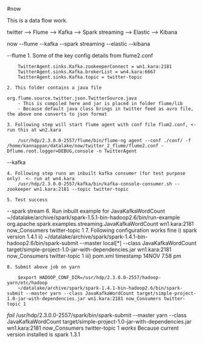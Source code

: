 #now

This is a data flow work.

twitter --> Flume --> Kafka --> Spark streaming --> Elastic --> Kibana

now
	--flume
	--kafka
	--spark streaming
	--elastic
	--kibana



--flume
	1. Some of the key config details from flume2.conf

		TwitterAgent.sinks.Kafka.zookeeperConnect = wn1.kara:2181
		TwitterAgent.sinks.Kafka.brokerList = wn4.kara:6667
		TwitterAgent.sinks.Kafka.topic = twitter-topic

	2. This folder contains a java file 

	org.flume.source.twitter.json.TwitterSource.java  
		- This is compiled here and jar is placed in folder flume/lib
		- Because default java class brings in twitter feed as avro file, the above one converts to json format

	3. Following step will start flume agent with conf file flum2.conf, <- run this at wn2.kara
	
		/usr/hdp/2.3.0.0-2557/flume/bin/flume-ng agent --conf ./conf/ -f /home/kannappan/datalake/now/twitter_2_flume/flume2.conf -Dflume.root.logger=DEBUG,console -n TwitterAgent
	

	
--kafka
	
	4. Following step runs an inbuilt kafka consumer (for test purpose only)  <- run at wn4.kara
		/usr/hdp/2.3.0.0-2557/kafka/bin/kafka-console-consumer.sh --zookeeper wn1.kara:2181 --topic twitter-topic

	5. Test success 

--spark stream
	6. Run inbuilt example for JavaKafkaWordCount
		~/datalake/archive/spark/spark-1.5.1-bin-hadoop2.6/bin/run-example org.apache.spark.examples.streaming.JavaKafkaWordCount wn1.kara:2181 now_Consumers twitter-topic 1
	7. Following configuration works fine
		i) spark version 1.4.1
		ii) ~/datalake/archive/spark/spark-1.4.1-bin-hadoop2.6/bin/spark-submit --master local[*] --class JavaKafkaWordCount target/simple-project-1.0-jar-with-dependencies.jar wn1.kara:2181 now_Consumers twitter-topic 1
		iii) pom.xml timestamp 14NOV 7.58 pm
		
	8. Submit above job on yarn

		$export HADOOP_CONF_DIR=/usr/hdp/2.3.0.0-2557/hadoop-yarn/etc/hadoop
		~/datalake/archive/spark/spark-1.4.1-bin-hadoop2.6/bin/spark-submit --master yarn --class JavaKafkaWordCount target/simple-project-1.0-jar-with-dependencies.jar wn1.kara:2181 now_Consumers twitter-topic 1
*fail*
		/usr/hdp/2.3.0.0-2557/spark/bin/spark-submit --master yarn --class JavaKafkaWordCount target/simple-project-1.0-jar-with-dependencies.jar wn1.kara:2181 now_Consumers twitter-topic 1
*works*  Because current version installed  is spark 1.3.1

